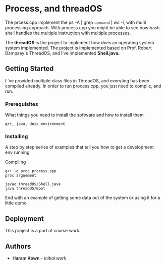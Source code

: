 # Process, and threadOS

The prcess.cpp implement the ps -A | grep `command` | wc -l, with multi processing approach. With process.cpp you might be able to see how bash shell handles the multiple instruction with multiple processes.

The <strong>threadOS</strong> is the project to implement how does an operating system system implemented. The project is implemented based on Prof. Robert Dampsey's ThreadOS, and I've implemented <strong>Shell.java.</strong> 

## Getting Started

I 've provided multiple class files in ThreadOS, and everyting has been compiled already. In order to run process.cpp, you just need to compile, and run.

### Prerequisites

What things you need to install the software and how to install them

```
g++, java, Unix environment
```

### Installing

A step by step series of examples that tell you how to get a development env running

Compiling

```
g++ -o proc process.cpp
proc arguement

```


```
javac threadOS/Shell.java
java threadOS/Boot
```

End with an example of getting some data out of the system or using it for a little demo


## Deployment

This project is a part of course work.
 

## Authors

* **Haram Kown** - *Initial work*